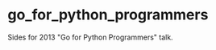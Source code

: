 go_for_python_programmers
=========================

Sides for 2013 "Go for Python Programmers" talk.
